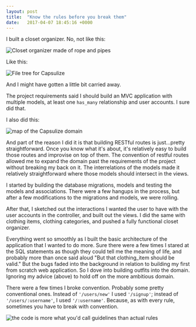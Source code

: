 ```yaml
---
layout: post
title:  "Know the rules before you break them"
date:   2017-04-07 18:45:16 +0000
---
```


I built a closet organizer. 
No, not like this: 

![Closet organizer made of rope and pipes](http://i.imgur.com/ZAAh8AY.jpg)

Like this: 

![File tree for Capsulize](http://i.imgur.com/d5DsiTM.png)

And I might have gotten a little bit carried away. 

The project requirements said I should build an MVC application with multiple models, at least one `has_many` relationship and user accounts. I sure did that. 

I also did this: 

![map of the Capsulize domain](http://i.imgur.com/1OO8CC2.jpg)

And part of the reason I did it is that building RESTful routes is just...pretty straightforward. Once you know what it's about, it's relatively easy to build those routes and improvise on top of them. The convention of restful routes allowed me to expand the domain past the requirements of the project without breaking my back on it. The interrelations of the models made it relatively straightforward where those models should intersect in the views.

I started by building the database migrations, models and testing the models and associations. There were a few hangups in the process, but after a few modifications to the migrations and models, we were rolling. 

After that, I sketched out the interactions I wanted the user to have with the user accounts in the controller, and built out the views. I did the same with clothing items, clothing categories, and pushed a fully functional closet organizer. 

Everything went so smoothly as I built the basic architecture of the application that I wanted to do more. Sure there were a few times I stared at the SQL statements as though they could tell me the meaning of life, and probably more than once said aloud "But that clothing_item should be valid." But the bugs faded into the background in relation to building my first from scratch web application. So I dove into building outfits into the domain. Ignoring my advice (above) to hold off on the more ambitious domain.

There were a few times I broke convention. Probably some pretty conventional ones. Instead of `'/users/new'` I used `'/signup'`; instead of `'/users/:username'`, I used `'/:username'`. Because, as with every rule, sometimes you have to break with convention.

![the code is more what you'd call guidelines than actual rules](http://i.imgur.com/VqZIuLt.gif)
